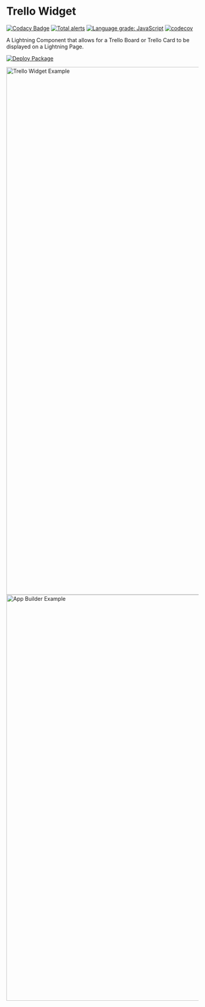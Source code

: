 # Trello Widget

[![Codacy Badge](https://api.codacy.com/project/badge/Grade/9ec6d0a57e364458918e11aeedee87a5)](https://www.codacy.com/app/Edgewater-Cricket-Club/trello-widget?utm_source=github.com&amp;utm_medium=referral&amp;utm_content=edgewatercricketclub/trello-widget&amp;utm_campaign=Badge_Grade)
[![Total alerts](https://img.shields.io/lgtm/alerts/g/edgewatercricketclub/trello-widget.svg?logo=lgtm&logoWidth=18)](https://lgtm.com/projects/g/edgewatercricketclub/trello-widget/alerts/)
[![Language grade: JavaScript](https://img.shields.io/lgtm/grade/javascript/g/edgewatercricketclub/trello-widget.svg?logo=lgtm&logoWidth=18)](https://lgtm.com/projects/g/edgewatercricketclub/trello-widget/context:javascript)
[![codecov](https://codecov.io/gh/edgewatercricketclub/trello-widget/branch/master/graph/badge.svg)](https://codecov.io/gh/edgewatercricketclub/trello-widget)

A Lightning Component that allows for a Trello Board or Trello Card to be displayed
on a Lightning Page.

[![Deploy Package](https://raw.githubusercontent.com/afawcett/githubsfdeploy/master/src/main/webapp/resources/img/deploy.png)](https://login.salesforce.com/packaging/installPackage.apexp?p0=04t0I000000f7SLQAY)

<img width="1380" alt="Trello Widget Example" src="https://user-images.githubusercontent.com/12729644/56123374-edc79280-5fa6-11e9-9212-fed8b3cea372.png">

<img width="1062" alt="App Builder Example" src="https://user-images.githubusercontent.com/12729644/56125215-02a62500-5fab-11e9-81a3-00783c2b283f.png">
